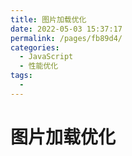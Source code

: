 ```yaml
---
title: 图片加载优化
date: 2022-05-03 15:37:17
permalink: /pages/fb89d4/
categories:
  - JavaScript
  - 性能优化
tags:
  - 
---
```


# 图片加载优化